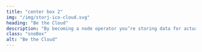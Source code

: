 ```yaml
---
title: "center box 2"
img: "/img/storj-ico-cloud.svg"
heading: "Be the Cloud"
description: "By becoming a node operator you’re storing data for actual customers, all while getting paid. Become the decentralized cloud and disrupt the cloud storage giants."
class: "snoBox"
alt: "Be the Cloud"
---
```

